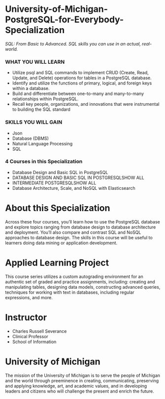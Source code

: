 # University-of-Michigan-PostgreSQL-for-Everybody-Specialization

*SQL: From Basic to Advanced. SQL skills you can use in an actual, real-world.*

### WHAT YOU WILL LEARN
* Utilize psql and SQL commands to implement CRUD (Create, Read, Update, and Delete) operations for tables in a PostgreSQL database.
* Identify and utilize the functions of primary, logical, and foreign keys within a database. 
* Build and differentiate between one-to-many and many-to-many relationships within PostgreSQL.
* Recall key people, organizations, and innovations that were instrumental to building the SQL standard


### SKILLS YOU WILL GAIN
* Json
* Database (DBMS)
* Natural Language Processing
* SQL


### 4 Courses in this Specialization
* Database Design and Basic SQL in PostgreSQL
* DATABASE DESIGN AND BASIC SQL IN POSTGRESQLSHOW ALL
* INTERMEDIATE POSTGRESQLSHOW ALL
* Database Architecture, Scale, and NoSQL with Elasticsearch


# About this Specialization
Across these four courses, you’ll learn how to use the PostgreSQL database and explore topics ranging from database design to database architecture and deployment. You’ll also compare and contrast SQL and NoSQL approaches to database design. The skills in this course will be useful to learners doing data mining or application development.


# Applied Learning Project
This course series utilizes a custom autograding environment for an authentic set of graded and practice assignments, including: creating and manipulating tables, designing data models, constructing advanced queries, techniques for working with text in databases, including regular expressions, and more.


# Instructor
* Charles Russell Severance
* Clinical Professor
* School of Information


# University of Michigan
The mission of the University of Michigan is to serve the people of Michigan and the world through preeminence in creating, communicating, preserving and applying knowledge, art, and academic values, and in developing leaders and citizens who will challenge the present and enrich the future.
